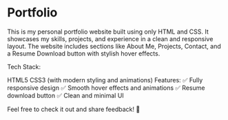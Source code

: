 # Portfolio
This is my personal portfolio website built using only HTML and CSS. It showcases my skills, projects, and experience in a clean and responsive layout. The website includes sections like About Me, Projects, Contact, and a Resume Download button with stylish hover effects.

Tech Stack:

HTML5
CSS3 (with modern styling and animations)
Features:
✅ Fully responsive design
✅ Smooth hover effects and animations
✅ Resume download button
✅ Clean and minimal UI

Feel free to check it out and share feedback! 🚀
